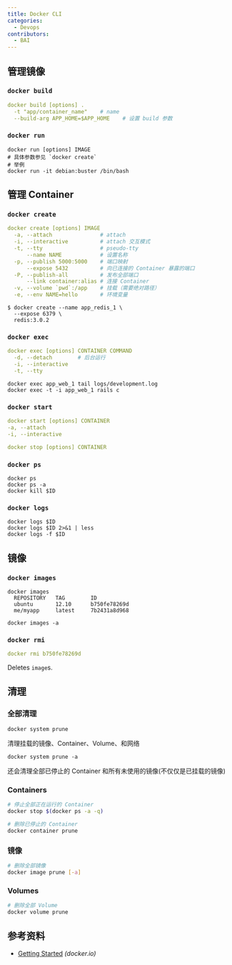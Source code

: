 ```yaml
---
title: Docker CLI
categories:
  - Devops
contributors:
  - BAI
---
```


## 管理镜像

### `docker build`

```yml
docker build [options] .
  -t "app/container_name"    # name
  --build-arg APP_HOME=$APP_HOME    # 设置 build 参数
```

### `docker run`

```shell
docker run [options] IMAGE
# 具体参数参见 `docker create`
# 举例
docker run -it debian:buster /bin/bash
```

## 管理 Container

### `docker create`

```yml
docker create [options] IMAGE
  -a, --attach               # attach
  -i, --interactive          # attach 交互模式
  -t, --tty                  # pseudo-tty
      --name NAME            # 设置名称
  -p, --publish 5000:5000    # 端口映射
      --expose 5432          # 向已连接的 Container 暴露的端口
  -P, --publish-all          # 发布全部端口
      --link container:alias # 连接 Container
  -v, --volume `pwd`:/app    # 挂载（需要绝对路径）
  -e, --env NAME=hello       # 环境变量
```

```shell
$ docker create --name app_redis_1 \
  --expose 6379 \
  redis:3.0.2
```

### `docker exec`

```yml
docker exec [options] CONTAINER COMMAND
  -d, --detach        # 后台运行
  -i, --interactive
  -t, --tty
```

```shell
docker exec app_web_1 tail logs/development.log
docker exec -t -i app_web_1 rails c
```

### `docker start`

```yml
docker start [options] CONTAINER
-a, --attach
-i, --interactive

docker stop [options] CONTAINER
```

### `docker ps`

```shell
docker ps
docker ps -a
docker kill $ID
```

### `docker logs`

```shell
docker logs $ID
docker logs $ID 2>&1 | less
docker logs -f $ID
```

## 镜像

### `docker images`

```shell
docker images
  REPOSITORY   TAG        ID
  ubuntu       12.10      b750fe78269d
  me/myapp     latest     7b2431a8d968
```

```shell
docker images -a
```

### `docker rmi`

```yml
docker rmi b750fe78269d
```

Deletes `image`s.

## 清理

### 全部清理

```shell
docker system prune
```

清理挂载的镜像、Container、Volume、和网络

```shell
docker system prune -a
```

还会清理全部已停止的 Container 和所有未使用的镜像(不仅仅是已挂载的镜像)

### Containers

```sh
# 停止全部正在运行的 Container
docker stop $(docker ps -a -q)

# 删除已停止的 Container
docker container prune
```

### 镜像

```sh
# 删除全部镜像
docker image prune [-a]
```

### Volumes

```sh
# 删除全部 Volume
docker volume prune
```

## 参考资料

- [Getting Started](http://www.docker.io/gettingstarted/) _(docker.io)_
